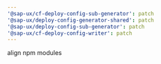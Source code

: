 ```yaml
---
'@sap-ux/cf-deploy-config-sub-generator': patch
'@sap-ux/deploy-config-generator-shared': patch
'@sap-ux/deploy-config-sub-generator': patch
'@sap-ux/cf-deploy-config-writer': patch
---
```


align npm modules
